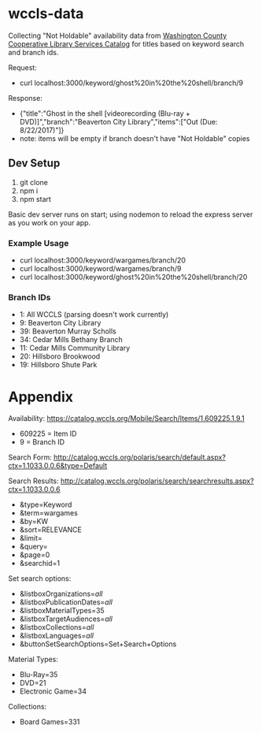 # wccls-data

Collecting "Not Holdable" availability data from [Washington County Cooperative Library Services Catalog](https://catalog.wccls.org/) for titles based on keyword search and branch ids.

Request:
* curl localhost:3000/keyword/ghost%20in%20the%20shell/branch/9

Response:
* {"title":"Ghost in the shell [videorecording (Blu-ray + DVD)]","branch":"Beaverton City Library","items":["Out (Due: 8/22/2017)"]}
 * note: items will be empty if branch doesn't have "Not Holdable" copies

## Dev Setup

1. git clone
1. npm i
1. npm start

Basic dev server runs on start; using nodemon to reload the express server as you work on your app.

### Example Usage
* curl localhost:3000/keyword/wargames/branch/20
* curl localhost:3000/keyword/wargames/branch/9
* curl localhost:3000/keyword/ghost%20in%20the%20shell/branch/20

### Branch IDs
* 1: All WCCLS (parsing doesn't work currently)
* 9: Beaverton City Library
* 39: Beaverton Murray Scholls
* 34: Cedar Mills Bethany Branch
* 11: Cedar Mills Community Library
* 20: Hillsboro Brookwood
* 19: Hillsboro Shute Park

# Appendix

Availability:
https://catalog.wccls.org/Mobile/Search/Items/1.609225.1.9.1

* 609225 = Item ID
* 9 = Branch ID

Search Form: http://catalog.wccls.org/polaris/search/default.aspx?ctx=1.1033.0.0.6&type=Default

Search Results: http://catalog.wccls.org/polaris/search/searchresults.aspx?ctx=1.1033.0.0.6
* &type=Keyword
* &term=wargames
* &by=KW
* &sort=RELEVANCE
* &limit=
* &query=
* &page=0
* &searchid=1

Set search options:  
* &listboxOrganizations=_all_
* &listboxPublicationDates=_all_
* &listboxMaterialTypes=35
* &listboxTargetAudiences=_all_
* &listboxCollections=_all_
* &listboxLanguages=_all_
* &buttonSetSearchOptions=Set+Search+Options

Material Types:
* Blu-Ray=35
* DVD=21
* Electronic Game=34

Collections:
* Board Games=331
